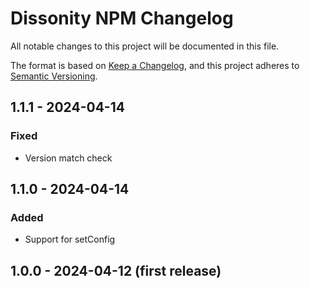 # Dissonity NPM Changelog

All notable changes to this project will be documented in this file.

The format is based on [Keep a Changelog](https://keepachangelog.com/en/1.1.0/),
and this project adheres to [Semantic Versioning](https://semver.org/spec/v2.0.0.html).

## 1.1.1 - 2024-04-14

### Fixed

- Version match check

## 1.1.0 - 2024-04-14

### Added

- Support for setConfig

## 1.0.0 - 2024-04-12 (first release)